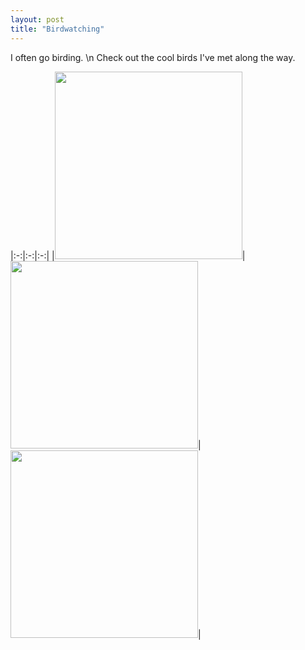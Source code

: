 ```yaml
---
layout: post
title: "Birdwatching"
---
```


I often go birding. \n
Check out the cool birds I've met along the way.

|:-:|:-:|:-:|
|<img src="../../../assets/images/bird.jpg" height=300px>|<img src="../../../assets/images/bird2.jpg" height=300px>|<img src="../../../assets/images/bird3.jpg" height=300px>|